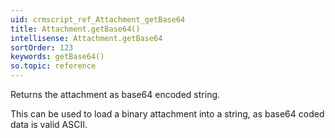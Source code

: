 ```yaml
---
uid: crmscript_ref_Attachment_getBase64
title: Attachment.getBase64()
intellisense: Attachment.getBase64
sortOrder: 123
keywords: getBase64()
so.topic: reference
---
```



Returns the attachment as base64 encoded string.


This can be used to load a binary attachment into a string, as base64 coded data is valid ASCII.



